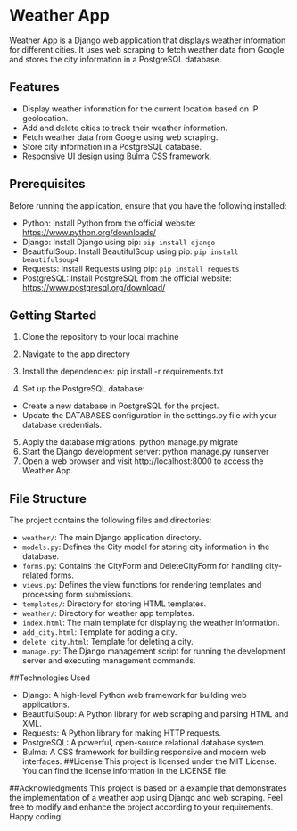 # Weather App

Weather App is a Django web application that displays weather information for different cities. It uses web scraping to fetch weather data from Google and stores the city information in a PostgreSQL database.

## Features

- Display weather information for the current location based on IP geolocation.
- Add and delete cities to track their weather information.
- Fetch weather data from Google using web scraping.
- Store city information in a PostgreSQL database.
- Responsive UI design using Bulma CSS framework.

## Prerequisites

Before running the application, ensure that you have the following installed:

- Python: Install Python from the official website: https://www.python.org/downloads/
- Django: Install Django using pip: `pip install django`
- BeautifulSoup: Install BeautifulSoup using pip: `pip install beautifulsoup4`
- Requests: Install Requests using pip: `pip install requests`
- PostgreSQL: Install PostgreSQL from the official website: https://www.postgresql.org/download/

## Getting Started

1. Clone the repository to your local machine

2. Navigate to the app directory

3. Install the dependencies:
    pip install -r requirements.txt
4. Set up the PostgreSQL database:
- Create a new database in PostgreSQL for the project.
- Update the DATABASES configuration in the settings.py file with your database credentials.
5. Apply the database migrations:
  python manage.py migrate
6. Start the Django development server:
  python manage.py runserver
7. Open a web browser and visit http://localhost:8000 to access the Weather App.

## File Structure
The project contains the following files and directories:

- `weather/`: The main Django application directory.
- `models.py`: Defines the City model for storing city information in the database.
- `forms.py`: Contains the CityForm and DeleteCityForm for handling city-related forms.
- `views.py`: Defines the view functions for rendering templates and processing form submissions.
- `templates/`: Directory for storing HTML templates.
- `weather/`: Directory for weather app templates.
- `index.html`: The main template for displaying the weather information.
- `add_city.html`: Template for adding a city.
- `delete_city.html`: Template for deleting a city.
- `manage.py`: The Django management script for running the development server and executing management commands.

##Technologies Used
- Django: A high-level Python web framework for building web applications.
- BeautifulSoup: A Python library for web scraping and parsing HTML and XML.
- Requests: A Python library for making HTTP requests.
- PostgreSQL: A powerful, open-source relational database system.
- Bulma: A CSS framework for building responsive and modern web interfaces.
##License
This project is licensed under the MIT License. You can find the license information in the LICENSE file.

##Acknowledgments
This project is based on a example that demonstrates the implementation of a weather app using Django and web scraping.
Feel free to modify and enhance the project according to your requirements. Happy coding!
